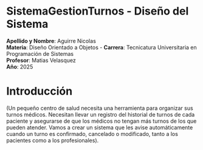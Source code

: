 # SistemaGestionTurnos - Diseño del Sistema
**Apellido y Nombre**: Aguirre Nicolas   
**Materia**: Diseño Orientado a Objetos - **Carrera**: Tecnicatura Universitaria en Programación de Sistemas  
**Profesor**: Matias Velasquez   
**Año**: 2025  

# Introducción
(Un pequeño centro de salud necesita una herramienta para organizar sus turnos médicos. Necesitan llevar un registro del historial de turnos de cada paciente y asegurarse de que los médicos no tengan más turnos de los que pueden atender. Vamos a crear un sistema que les avise automáticamente cuando un turno es confirmado, cancelado o modificado, tanto a los pacientes como a los profesionales).  



